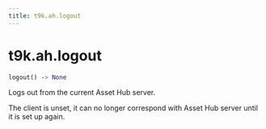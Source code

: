 ```yaml
---
title: t9k.ah.logout
---
```


# t9k.ah.logout

```python
logout() ‑> None
```

Logs out from the current Asset Hub server.

The client is unset, it can no longer correspond with Asset Hub server until it is set up again.